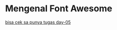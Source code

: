 # Mengenal Font Awesome

[bisa cek sa punya tugas day-05]( https://maikelkayame.github.io/sacode-onlie-2023-day05/)
